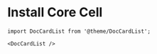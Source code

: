 # Install Core Cell

```mdx-code-block
import DocCardList from '@theme/DocCardList';

<DocCardList />
```